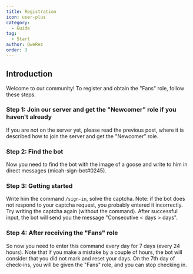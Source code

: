 ```yaml
---
title: Registration
icon: user-plus
category:
  - Guide
tag:
  - Start
author: QweRez
order: 3
---
```


## Introduction

Welcome to our community! To register and obtain the "Fans" role, follow these steps.

### Step 1: Join our server and get the "Newcomer" role if you haven't already

If you are not on the server yet, please read the previous post, where it is described how to join the server and get the "Newcomer" role.

### Step 2: Find the bot

Now you need to find the bot with the image of a goose and write to him in direct messages (micah-sign-bot#0245).

### Step 3: Getting started

Write him the command `/sign-in`, solve the captcha. Note: if the bot does not respond to your captcha request, you probably entered it incorrectly. Try writing the captcha again (without the command). After successful input, the bot will send you the message "Consecutive < days > days".

### Step 4: After receiving the "Fans" role

So now you need to enter this command every day for 7 days (every 24 hours). Note that if you make a mistake by a couple of hours, the bot will consider that you did not mark and reset your days. On the 7th day of check-ins, you will be given the "Fans" role, and you can stop checking in.
